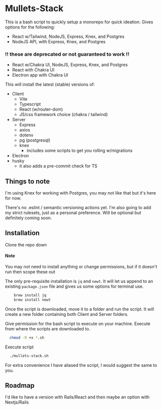 
# Mullets-Stack

This is a bash script to quickly setup a monorepo for quick ideation. Gives options for the following:

- React w/Tailwind, NodeJS, Express, Knex, and Postgres
- NodeJS API, with Express, Knex, and Postgres

### !! these are deprecated or not guaranteed to work !!
- React w/Chakra UI, NodeJS, Express, Knex, and Postgres
- React with Chakra UI
- Electron app with Chakra UI

This will install the latest (stable) versions of:

- Client
    - Vite
    - Typescript
    - React (w/router-dom)
    - JS/css framework choice (chakra / tailwind)
- Server
    - Express
    - axios
    - dotenv
    - pg (postgresql)
    - knex
        - includes some scripts to get you rolling w/migrations
- Electron
- husky
  - it also adds a pre-commit check for TS

## Things to note

I'm using Knex for working with Postgres, you may not like that but it's here for now.

There's no .eslint / semantic versioning actions yet. I'm also going to add my strict rulesets, just as a personal preference. Will be optional but definitely coming soon.


## Installation

Clone the repo down

#### Note
You may not need to install anything or change permissions, but if it doesn't run then scope these out

The only pre-requisite installation is `jq` and `newt`. It will let us append to an existing `package.json` file and gives us some options for terminal use.

```bash
    brew install jq
    brew install newt
```

Once the script is downloaded, move it to a folder and run the script. It will create a new folder containing both Client and Server folders.

Give permission for the bash script to execute on your machine. Execute from where the scripts are downloaded to.
```bash
  chmod -R +x *.sh
```

Execute script
```bash
  ./mullets-stack.sh
```
For extra convenience I have aliased the script, I would suggest the same to you.

## Roadmap

I'd like to have a version with Rails/React and then maybe an option with Nextjs/Rails
